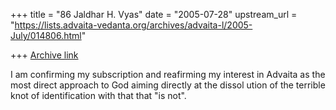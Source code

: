 +++
title = "86 Jaldhar H. Vyas"
date = "2005-07-28"
upstream_url = "https://lists.advaita-vedanta.org/archives/advaita-l/2005-July/014806.html"

+++
[Archive link](https://lists.advaita-vedanta.org/archives/advaita-l/2005-July/014806.html)

I am confirming my subscription and reafirming my interest in Advaita as 
the most direct approach to God aiming directly at the dissol ution of the 
terrible knot of identification with that that "is not".


